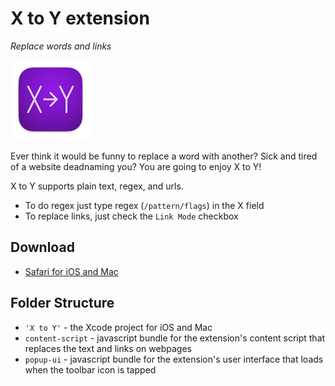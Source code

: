 # X to Y extension

_Replace words and links_

![icon][icon]

Ever think it would be funny to replace a word with another? Sick and tired of a website deadnaming you? You are going to enjoy X to Y!

X to Y supports plain text, regex, and urls.

- To do regex just type regex (`/pattern/flags`) in the X field
- To replace links, just check the `Link Mode` checkbox


## Download

- [Safari for iOS and Mac](https://apps.apple.com/us/app/x-to-y/id1598259546)


## Folder Structure

- `'X to Y'` - the Xcode project for iOS and Mac
- `content-script` - javascript bundle for the extension's content script that replaces the text and links on webpages
- `popup-ui` - javascript bundle for the extension's user interface that loads when the toolbar icon is tapped

[icon]: https://github.com/girlfriend-technology/xtoy-extension/raw/main/X%20to%20Y/Shared%20(Extension)/Resources/images/icon-128.png "App Icon"
